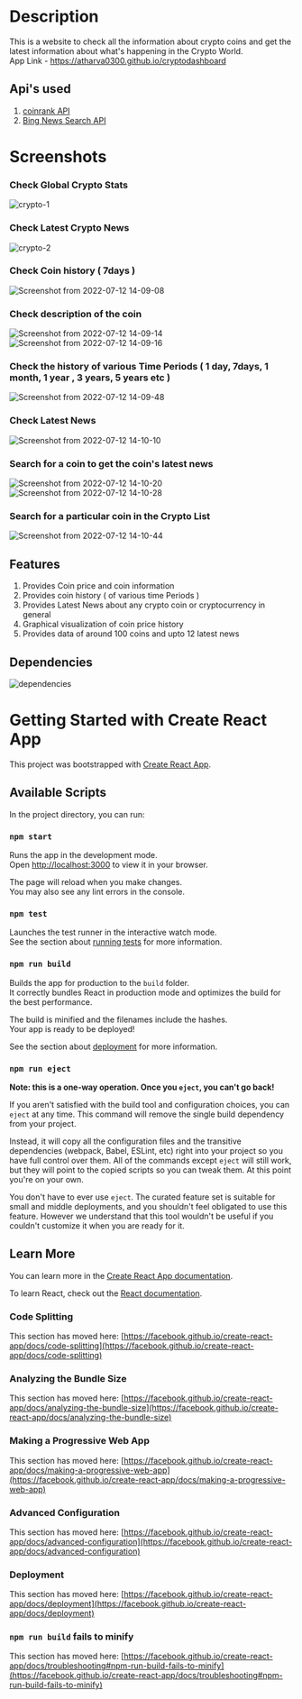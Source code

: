 # Description
This is a website to check all the information about crypto coins and get the latest information about what's happening in the Crypto World. 
<br>App Link - <a href = "https://atharva0300.github.io/cryptodashboard">https://atharva0300.github.io/cryptodashboard</a>

## Api's used 
1. <a href = "https://rapidapi.com/Coinranking/api/coinranking1/">coinrank API</a>
2. <a href = "https://rapidapi.com/microsoft-azure-org-microsoft-cognitive-services/api/bing-news-search1/">Bing News Search API</a>

# Screenshots
### Check Global Crypto Stats
![crypto-1](https://user-images.githubusercontent.com/76089814/178448629-d7ecd6b8-4b88-413c-8b83-5728893db4ed.png)
### Check Latest Crypto News
![crypto-2](https://user-images.githubusercontent.com/76089814/178448637-049c6ecc-1247-4bea-befb-a878e31eca5a.png)
### Check Coin history ( 7days ) 
![Screenshot from 2022-07-12 14-09-08](https://user-images.githubusercontent.com/76089814/178448645-a22d43e4-5628-4a57-bdfe-f05873bbe1b4.png)
### Check description of the coin
![Screenshot from 2022-07-12 14-09-14](https://user-images.githubusercontent.com/76089814/178448649-c114d650-5045-4180-a4e0-fdd02578b089.png)
![Screenshot from 2022-07-12 14-09-16](https://user-images.githubusercontent.com/76089814/178448652-e5c48179-6084-455d-9f92-7104a4115ace.png)
### Check the history of various Time Periods ( 1 day, 7days, 1 month, 1 year , 3 years, 5 years etc )
![Screenshot from 2022-07-12 14-09-48](https://user-images.githubusercontent.com/76089814/178448660-79370b69-09fe-4193-b118-93eda448cd6b.png)
### Check Latest News 
![Screenshot from 2022-07-12 14-10-10](https://user-images.githubusercontent.com/76089814/178448662-67885fb4-ebe5-4e92-9e87-2635a1b1d765.png)
### Search for a coin to get the coin's latest news
![Screenshot from 2022-07-12 14-10-20](https://user-images.githubusercontent.com/76089814/178448682-5586b343-e258-4f1f-9ce5-99cc6d3e28ad.png)
![Screenshot from 2022-07-12 14-10-28](https://user-images.githubusercontent.com/76089814/178448692-9675d1d2-069b-460f-9c42-704bab446211.png)
### Search for a particular coin in the Crypto List
![Screenshot from 2022-07-12 14-10-44](https://user-images.githubusercontent.com/76089814/178448700-ded887a5-cd7c-411f-a109-7ff2c862f70a.png)

## Features
1. Provides Coin price and coin information
2. Provides coin history ( of various time Periods ) 
3. Provides Latest News about any crypto coin or cryptocurrency in general
4. Graphical visualization of coin price history
5. Provides data of around 100 coins and upto 12 latest news

## Dependencies
![dependencies](https://user-images.githubusercontent.com/76089814/178465459-bd32690e-9ddb-44e2-980f-3667076802b9.png)


# Getting Started with Create React App

This project was bootstrapped with [Create React App](https://github.com/facebook/create-react-app).

## Available Scripts

In the project directory, you can run:

### `npm start`

Runs the app in the development mode.\
Open [http://localhost:3000](http://localhost:3000) to view it in your browser.

The page will reload when you make changes.\
You may also see any lint errors in the console.

### `npm test`

Launches the test runner in the interactive watch mode.\
See the section about [running tests](https://facebook.github.io/create-react-app/docs/running-tests) for more information.

### `npm run build`

Builds the app for production to the `build` folder.\
It correctly bundles React in production mode and optimizes the build for the best performance.

The build is minified and the filenames include the hashes.\
Your app is ready to be deployed!

See the section about [deployment](https://facebook.github.io/create-react-app/docs/deployment) for more information.

### `npm run eject`

**Note: this is a one-way operation. Once you `eject`, you can't go back!**

If you aren't satisfied with the build tool and configuration choices, you can `eject` at any time. This command will remove the single build dependency from your project.

Instead, it will copy all the configuration files and the transitive dependencies (webpack, Babel, ESLint, etc) right into your project so you have full control over them. All of the commands except `eject` will still work, but they will point to the copied scripts so you can tweak them. At this point you're on your own.

You don't have to ever use `eject`. The curated feature set is suitable for small and middle deployments, and you shouldn't feel obligated to use this feature. However we understand that this tool wouldn't be useful if you couldn't customize it when you are ready for it.

## Learn More

You can learn more in the [Create React App documentation](https://facebook.github.io/create-react-app/docs/getting-started).

To learn React, check out the [React documentation](https://reactjs.org/).

### Code Splitting

This section has moved here: [https://facebook.github.io/create-react-app/docs/code-splitting](https://facebook.github.io/create-react-app/docs/code-splitting)

### Analyzing the Bundle Size

This section has moved here: [https://facebook.github.io/create-react-app/docs/analyzing-the-bundle-size](https://facebook.github.io/create-react-app/docs/analyzing-the-bundle-size)

### Making a Progressive Web App

This section has moved here: [https://facebook.github.io/create-react-app/docs/making-a-progressive-web-app](https://facebook.github.io/create-react-app/docs/making-a-progressive-web-app)

### Advanced Configuration

This section has moved here: [https://facebook.github.io/create-react-app/docs/advanced-configuration](https://facebook.github.io/create-react-app/docs/advanced-configuration)

### Deployment

This section has moved here: [https://facebook.github.io/create-react-app/docs/deployment](https://facebook.github.io/create-react-app/docs/deployment)

### `npm run build` fails to minify

This section has moved here: [https://facebook.github.io/create-react-app/docs/troubleshooting#npm-run-build-fails-to-minify](https://facebook.github.io/create-react-app/docs/troubleshooting#npm-run-build-fails-to-minify)
